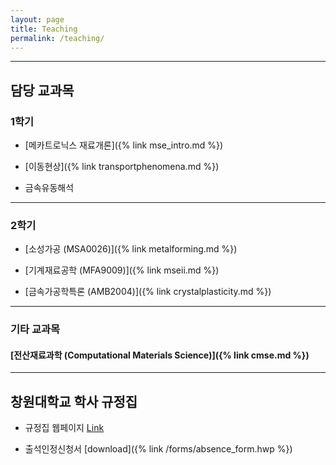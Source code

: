 ```yaml
---
layout: page
title: Teaching
permalink: /teaching/
---
```



<!--## 공지사항
- 성적 열람 및 정정에 관하여
 성적 열람 기간은 12월 24일부터 12월 28일입니다.
 24일 연가로 인해 26-28일내로 성적 열람 신청을 하시기 바랍니다.
 열람 기간중 공지된 성적은 최종 성적이 아닙니다.
 열람 및 정정 기간중, 본인이 아닌 다른 학생의 성적 정정으로 인해 성적이 변할 수 있습니다.
 성적 변동은 상승 뿐만 아니라, **강등**도 포함됨에 유의하세요.
-->

<!--
- [2018년 메카재료개론 기말고사 성적]({%link /dat/18-1_MSE_final_analysis.txt%})
<img src='/dat/18-1_MSE_final.png'>
- [2018년 이동현상 기말고사 성적]({%link /dat/18-1_transport_final_analysis.txt%})
<img src='/dat/18-1_transport_final.png'>


- [2018년 메카재료개론 중간고사 성적]({%link /dat/18-1_MSE_midterm_analysis.txt%})
 <img src='/dat/18-1_MSE_midterm.png'>
- [2018년 이동현상 중간고사 성적]({%link /dat/18-1_transport_midterm_analysis.txt%})
 <img src='/dat/18-1_transport_midterm.png'>


- [2017년 기계재료공학 기말고사 성적]({%link /dat/score_record_2017_MSEII_analysis_final.txt%})
 <img src='/dat/score_record_2017_MSEII_final.png'>
- [2017년 소성가공학 기말고사 성적]({%link /dat/score_record_2017_MF_analysis_final.txt%})
 <img src='/dat/score_record_2017_MF_final.png'> -->


----------------------------

## 담당 교과목

### 1학기

- [메카트로닉스 재료개론]({% link mse_intro.md %})

- [이동현상]({% link transportphenomena.md %})

- 금속유동해석

----------------------------

### 2학기

- [소성가공 (MSA0026)]({% link metalforming.md %})

- [기계재료공학 (MFA9009)]({% link mseii.md %})

- [금속가공학특론 (AMB2004)]({% link crystalplasticity.md %})

<!-- - [금속유동해석특론]({% link metalplasticity.md %}) -->

----------------------------

### 기타 교과목

#### [전산재료과학 (Computational Materials Science)]({% link cmse.md %})

----------------------------

## 창원대학교 학사 규정집

- 규정집 웹페이지 [Link](http://w3.changwon.ac.kr/kor/html/05_facilities/facilities_0101.php)

- 출석인정신청서 [download]({% link /forms/absence_form.hwp %})
